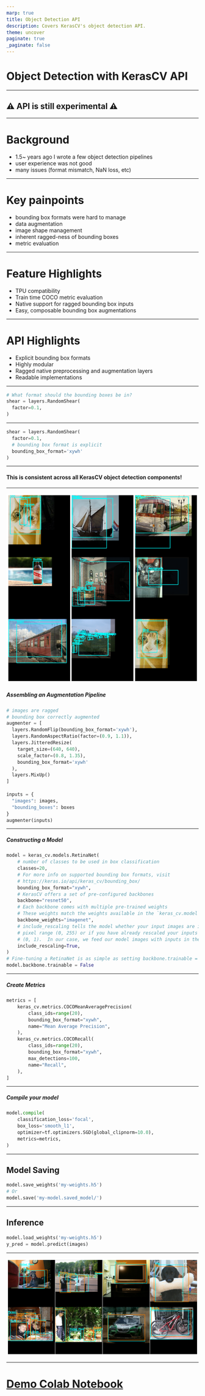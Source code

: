 ```yaml
---
marp: true
title: Object Detection API
description: Covers KerasCV's object detection API.
theme: uncover
paginate: true
_paginate: false
---
```


# Object Detection with KerasCV API

---

## ⚠️ API is still experimental ⚠️

---

# Background

- 1.5~ years ago I wrote a few object detection pipelines
- user experience was not good
- many issues (format mismatch, NaN loss, etc)

---

# Key painpoints

- bounding box formats were hard to manage
- data augmentation
- image shape management
- inherent ragged-ness of bounding boxes
- metric evaluation

---

# Feature Highlights

- TPU compatibility
- Train time COCO metric evaluation
- Native support for ragged bounding box inputs
- Easy, composable bounding box augmentations

---

# API Highlights

- Explicit bounding box formats
- Highly modular
- Ragged native preprocessing and augmentation layers
- Readable implementations

---

```python
# What format should the bounding boxes be in?
shear = layers.RandomShear(
  factor=0.1,
)
```

---

```python
shear = layers.RandomShear(
  factor=0.1,
  # bounding box format is explicit
  bounding_box_format='xywh'
)
```

---

#### This is consistent across all KerasCV object detection components!

---

![bg left contain](assets/img/augmentation.png)

##### Assembling an Augmentation Pipeline

```python
# images are ragged
# bounding box correctly augmented
augmenter = [
  layers.RandomFlip(bounding_box_format='xywh'),
  layers.RandomAspectRatio(factor=(0.9, 1.1)),
  layers.JitteredResize(
    target_size=(640, 640),
    scale_factor=(0.8, 1.35),
    bounding_box_format='xywh'
  ),
  layers.MixUp()
]

inputs = {
  "images": images,
  "bounding_boxes": boxes
}
augmenter(inputs)
```

---

##### Constructing a Model

```python
model = keras_cv.models.RetinaNet(
    # number of classes to be used in box classification
    classes=20,
    # For more info on supported bounding box formats, visit
    # https://keras.io/api/keras_cv/bounding_box/
    bounding_box_format="xywh",
    # KerasCV offers a set of pre-configured backbones
    backbone="resnet50",
    # Each backbone comes with multiple pre-trained weights
    # These weights match the weights available in the `keras_cv.model` class.
    backbone_weights="imagenet",
    # include_rescaling tells the model whether your input images are in the default
    # pixel range (0, 255) or if you have already rescaled your inputs to the range
    # (0, 1).  In our case, we feed our model images with inputs in the range (0, 255).
    include_rescaling=True,
)
# Fine-tuning a RetinaNet is as simple as setting backbone.trainable = False
model.backbone.trainable = False
```

---

##### Create Metrics

```python
metrics = [
    keras_cv.metrics.COCOMeanAveragePrecision(
        class_ids=range(20),
        bounding_box_format="xywh",
        name="Mean Average Precision",
    ),
    keras_cv.metrics.COCORecall(
        class_ids=range(20),
        bounding_box_format="xywh",
        max_detections=100,
        name="Recall",
    ),
]
```

---

##### Compile your model

```python
model.compile(
    classification_loss='focal',
    box_loss='smooth_l1',
    optimizer=tf.optimizers.SGD(global_clipnorm=10.0),
    metrics=metrics,
)
```

---

## Model Saving

```python
model.save_weights('my-weights.h5')
# Or
model.save('my-model.saved_model/')
```
---

## Inference

```python
model.load_weights('my-weights.h5')
y_pred = model.predict(images)
```

---

![bg contain](assets/img/overview.png)

---

# [Demo Colab Notebook](https://colab.research.google.com/drive/1FXF4kT6WNymY5IvBBhkamdFF5NG5C0K3?usp=sharing)
